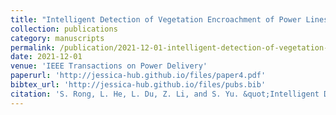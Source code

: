 ```yaml
---
title: "Intelligent Detection of Vegetation Encroachment of Power Lines With Advanced Stereovision"
collection: publications
category: manuscripts
permalink: /publication/2021-12-01-intelligent-detection-of-vegetation-encroachment-of-power-lines-with-advanced-stereovision
date: 2021-12-01
venue: 'IEEE Transactions on Power Delivery'
paperurl: 'http://jessica-hub.github.io/files/paper4.pdf'
bibtex_url: 'http://jessica-hub.github.io/files/pubs.bib'
citation: 'S. Rong, L. He, L. Du, Z. Li, and S. Yu. &quot;Intelligent Detection of Vegetation Encroachment of Power Lines With Advanced Stereovision.&quot; <i>IEEE Transactions on Power Delivery</i>, vol. 36, no. 6, pp. 3477–3485, 2021.'
---
```


